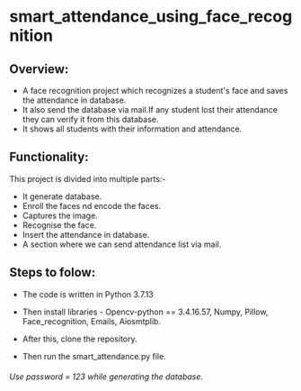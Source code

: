 # smart_attendance_using_face_recognition

## Overview:
  * A face recognition project which recognizes a student's face and saves the attendance in database.
  * It also send the database via mail.If any student lost their attendance they can verify it from this database.
  * It shows all students with their information and attendance.

## Functionality:
  This project is divided into multiple parts:-
  * It generate database.
  * Enroll the faces nd encode the faces.
  * Captures the image.
  * Recognise the face.
  * Insert the attendance in database.
  * A section where we can send attendance list via mail.

## Steps to folow:

 * The code is written in Python 3.7.13

 * Then install libraries - 
  Opencv-python  == 3.4.16.57,
  Numpy,
  Pillow,
  Face_recognition,
  Emails,
  Aiosmtplib.


 * After this, clone the repository.

 * Then run the smart_attendance.py file.

###### Use password = 123 while generating the database.
